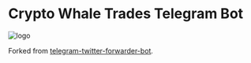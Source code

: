 # Crypto Whale Trades Telegram Bot
![logo](logo/logo.png)

Forked from [telegram-twitter-forwarder-bot](https://github.com/franciscod/telegram-twitter-forwarder-bot).

